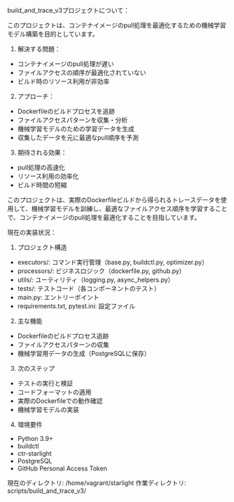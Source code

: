 build_and_trace_v3プロジェクトについて：

このプロジェクトは、コンテナイメージのpull処理を最適化するための機械学習モデル構築を目的としています。

1. 解決する問題：
- コンテナイメージのpull処理が遅い
- ファイルアクセスの順序が最適化されていない
- ビルド時のリソース利用が非効率

2. アプローチ：
- Dockerfileのビルドプロセスを追跡
- ファイルアクセスパターンを収集・分析
- 機械学習モデルのための学習データを生成
- 収集したデータを元に最適なpull順序を予測

3. 期待される効果：
- pull処理の高速化
- リソース利用の効率化
- ビルド時間の短縮

このプロジェクトは、実際のDockerfileビルドから得られるトレースデータを使用して、機械学習モデルを訓練し、最適なファイルアクセス順序を学習することで、コンテナイメージのpull処理を最適化することを目指しています。

現在の実装状況：
1. プロジェクト構造
- executors/: コマンド実行管理（base.py, buildctl.py, optimizer.py）
- processors/: ビジネスロジック（dockerfile.py, github.py）
- utils/: ユーティリティ（logging.py, async_helpers.py）
- tests/: テストコード（各コンポーネントのテスト）
- main.py: エントリーポイント
- requirements.txt, pytest.ini: 設定ファイル

2. 主な機能
- Dockerfileのビルドプロセス追跡
- ファイルアクセスパターンの収集
- 機械学習用データの生成（PostgreSQLに保存）

3. 次のステップ
- テストの実行と検証
- コードフォーマットの適用
- 実際のDockerfileでの動作確認
- 機械学習モデルの実装

4. 環境要件
- Python 3.9+
- buildctl
- ctr-starlight
- PostgreSQL
- GitHub Personal Access Token

現在のディレクトリ: /home/vagrant/starlight
作業ディレクトリ: scripts/build_and_trace_v3/
